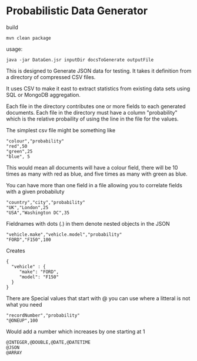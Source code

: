 Probabilistic Data Generator
==============

build

` mvn clean package `

usage:

`java -jar DataGen.jsr inputDir docsToGenerate outputFile`

This is designed to Generate JSON data for testing.
It takes it definition from a directory of compressed CSV files.

It uses CSV to make it east to extract statistics from existing data sets using SQL or
MongoDB aggregation.


Each file in the directory contributes one or more fields to each generated documents.
Each file in the directory must have a column "probability" which is the relative probaility 
of using the line in the file for the values.

The simplest csv file might be something like
```
"colour","probability"
"red",50
"green",25
"blue", 5
```

This would mean all documents will have a colour field, there will be 10 times as many
with red as blue, and five times as many with green as blue.

You can have more than one field in a file allowing you to correlate fields with a given probabiluty


```angular2html
"country","city","probability"
"UK","London",25
"USA","Washington DC",35
```

Fieldnames with dots (.) in them denote nested objects in the JSON

```angular2html
"vehicle.make","vehicle.model","probability"
"FORD","F150",100
```

Creates
```angular2html
{ 
  "vehicle" : {
     "make": "FORD",
     "model": "F150"
  }
}
```
There are Special values that start with @ you can use where a litteral is not what you need

```angular2html
"recordNumber","probability"
"@ONEUP",100
```

Would add a number which increases by one starting at 1

````
@INTEGER,@DOUBLE,@DATE,@DATETIME
@JSON
@ARRAY
